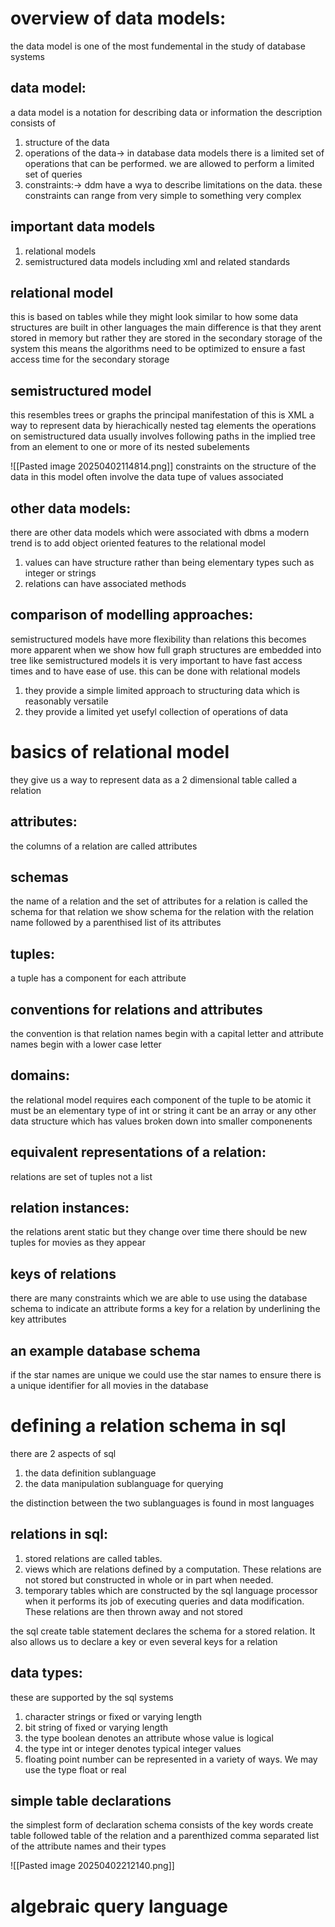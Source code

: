 # overview of data models:
the data model is one of the most fundemental in the study of database systems
## data model:
a data model is a notation for describing data or information 
the description consists of 
1. structure of the data 
2. operations of the data-> in database data models there is a limited set of operations that can be performed. we are allowed to perform a limited set of queries 
3. constraints:-> ddm have a wya to describe limitations on the data. these constraints can range from very simple to something very complex

## important data models 
1. relational models 
2. semistructured data models including xml and related standards

## relational model 
this is based on tables 
while they might look similar to how some data structures are built in other languages the main difference is that they arent stored in memory but rather they are stored in the secondary storage of the system 
this means the algorithms need to be optimized to ensure a fast access time for the secondary storage

## semistructured model 
this resembles trees or graphs 
the principal manifestation of this is XML a way to represent data by hierachically nested tag elements
the operations on semistructured data usually involves following paths in the implied tree from an element to one or more of its nested subelements

![[Pasted image 20250402114814.png]]
constraints on the structure of the data in this model often involve the data tupe of values associated 

## other data models:
there are other data models which were associated with dbms 
a modern trend is to add object oriented features to the relational model 
1. values can have structure rather than being elementary types such as integer or strings
2. relations can have associated methods


## comparison of modelling approaches:
semistructured models have more flexibility than relations
this becomes more apparent when we show how full graph structures are embedded into tree like semistructured models
it is very important to have fast access times and to have ease of use. 
this can  be done with relational models 
1. they provide a simple limited approach to structuring data which is reasonably versatile 
2. they provide a limited yet usefyl collection of operations of data

# basics of relational model
they give us a way to represent data as a 2 dimensional table called a relation
## attributes:
the columns of a relation are called attributes 
## schemas
the name of a relation and the set of attributes for a relation is called the schema for that relation
we show schema for the relation with the relation name followed by a parenthised list of its attributes

## tuples:
a tuple has a component for each attribute

## **conventions for relations and attributes**
the convention is that relation names begin with a capital letter and attribute names begin with a lower case letter



## domains:
the relational model requires each component of the tuple to be atomic 
it must be an elementary type of int or string 
it cant be an array or any other data structure which has values broken down into smaller componenents

## equivalent representations of a relation:
relations are set of tuples not a list 

## relation instances:
the relations arent static but they change over time
there should be new tuples for movies as they appear 

## keys of relations 
there are many constraints which we are able to use using the database schema
to indicate an attribute forms a key for a relation by underlining the key attributes

## an example database schema
if the star names are unique we could use the star names to ensure there is a unique identifier for all movies in the database

# defining a relation schema in sql 
there are 2 aspects of sql 
1. the data definition sublanguage
2. the data manipulation sublanguage for querying 

the distinction between the two sublanguages is found in most languages 


## relations in sql:
1. stored relations are called tables. 
2. views which are relations defined by a computation. These relations are not stored but constructed in whole or in part when needed.
3. temporary tables which are constructed by the sql language processor when it performs its job of executing queries and data modification. These relations are then thrown away and not stored

the sql create table statement declares the schema for a stored relation. 
It also allows us to declare a key or even several keys for a relation 
## data types:
these are supported by the sql systems
1. character strings or fixed or varying length 
2. bit string of fixed or varying length 
3. the type boolean denotes an attribute whose value is logical 
4. the type int or integer denotes typical integer values
5. floating point number can be represented in a variety of ways. We may use the type float or real 
## simple table declarations 
the simplest form of declaration schema consists of the key words create table followed table of the relation and a parenthized comma separated list of the attribute names and their types


![[Pasted image 20250402212140.png]]

# algebraic query language
